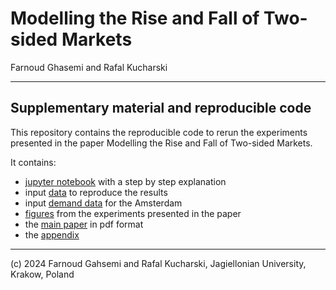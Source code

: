 # Modelling the Rise and Fall of Two-sided Markets
Farnoud Ghasemi and Rafal Kucharski

---

## Supplementary material and reproducible code

This repository contains the reproducible code to rerun the experiments presented in the paper Modelling the Rise and Fall of Two-sided Markets.

It contains:

* [jupyter notebook](https://github.com/Farnoud-G/MaaSSim/blob/Coevolution/docs/AAMAS-2024/csv_results_with_notebook/AAMAS_2024.ipynb) with a step by step explanation
* input [data](https://github.com/Farnoud-G/MaaSSim/tree/Coevolution/docs/AAMAS-2024/csv_results_with_notebook) to reproduce the results
* input [demand data](https://github.com/Farnoud-G/MaaSSim/blob/Coevolution/docs/AAMAS-2024/Amsterdam_requests.csv) for the Amsterdam
* [figures](https://github.com/Farnoud-G/MaaSSim/tree/Coevolution/docs/AAMAS-2024/Figures) from the experiments presented in the paper
* the [main paper]() in pdf format
* the [appendix](https://github.com/Farnoud-G/MaaSSim/blob/Coevolution/docs/AAMAS-2024/appendix_AAMAS_2024.pdf)

----
(c) 2024 Farnoud Gahsemi and Rafal Kucharski, Jagiellonian University, Krakow, Poland
